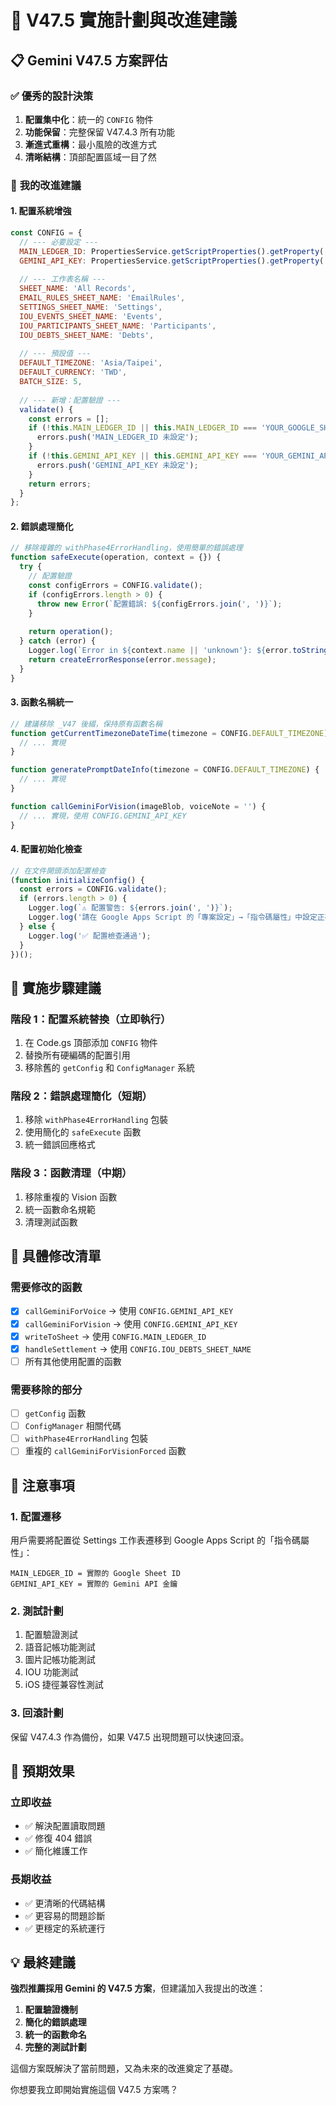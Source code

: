 # 🚀 V47.5 實施計劃與改進建議

## 📋 Gemini V47.5 方案評估

### ✅ **優秀的設計決策**
1. **配置集中化**：統一的 `CONFIG` 物件
2. **功能保留**：完整保留 V47.4.3 所有功能
3. **漸進式重構**：最小風險的改進方式
4. **清晰結構**：頂部配置區域一目了然

### 🔧 **我的改進建議**

#### **1. 配置系統增強**
```javascript
const CONFIG = {
  // --- 必要設定 ---
  MAIN_LEDGER_ID: PropertiesService.getScriptProperties().getProperty('MAIN_LEDGER_ID') || 'YOUR_GOOGLE_SHEET_ID_HERE',
  GEMINI_API_KEY: PropertiesService.getScriptProperties().getProperty('GEMINI_API_KEY') || 'YOUR_GEMINI_API_KEY_HERE',
  
  // --- 工作表名稱 ---
  SHEET_NAME: 'All Records',
  EMAIL_RULES_SHEET_NAME: 'EmailRules',
  SETTINGS_SHEET_NAME: 'Settings',
  IOU_EVENTS_SHEET_NAME: 'Events',
  IOU_PARTICIPANTS_SHEET_NAME: 'Participants',
  IOU_DEBTS_SHEET_NAME: 'Debts',
  
  // --- 預設值 ---
  DEFAULT_TIMEZONE: 'Asia/Taipei',
  DEFAULT_CURRENCY: 'TWD',
  BATCH_SIZE: 5,
  
  // --- 新增：配置驗證 ---
  validate() {
    const errors = [];
    if (!this.MAIN_LEDGER_ID || this.MAIN_LEDGER_ID === 'YOUR_GOOGLE_SHEET_ID_HERE') {
      errors.push('MAIN_LEDGER_ID 未設定');
    }
    if (!this.GEMINI_API_KEY || this.GEMINI_API_KEY === 'YOUR_GEMINI_API_KEY_HERE') {
      errors.push('GEMINI_API_KEY 未設定');
    }
    return errors;
  }
};
```

#### **2. 錯誤處理簡化**
```javascript
// 移除複雜的 withPhase4ErrorHandling，使用簡單的錯誤處理
function safeExecute(operation, context = {}) {
  try {
    // 配置驗證
    const configErrors = CONFIG.validate();
    if (configErrors.length > 0) {
      throw new Error(`配置錯誤: ${configErrors.join(', ')}`);
    }
    
    return operation();
  } catch (error) {
    Logger.log(`Error in ${context.name || 'unknown'}: ${error.toString()}`);
    return createErrorResponse(error.message);
  }
}
```

#### **3. 函數名稱統一**
```javascript
// 建議移除 _V47 後綴，保持原有函數名稱
function getCurrentTimezoneDateTime(timezone = CONFIG.DEFAULT_TIMEZONE) {
  // ... 實現
}

function generatePromptDateInfo(timezone = CONFIG.DEFAULT_TIMEZONE) {
  // ... 實現
}

function callGeminiForVision(imageBlob, voiceNote = '') {
  // ... 實現，使用 CONFIG.GEMINI_API_KEY
}
```

#### **4. 配置初始化檢查**
```javascript
// 在文件開頭添加配置檢查
(function initializeConfig() {
  const errors = CONFIG.validate();
  if (errors.length > 0) {
    Logger.log(`⚠️ 配置警告: ${errors.join(', ')}`);
    Logger.log('請在 Google Apps Script 的「專案設定」→「指令碼屬性」中設定正確的值');
  } else {
    Logger.log('✅ 配置檢查通過');
  }
})();
```

## 🎯 **實施步驟建議**

### **階段 1：配置系統替換**（立即執行）
1. 在 Code.gs 頂部添加 `CONFIG` 物件
2. 替換所有硬編碼的配置引用
3. 移除舊的 `getConfig` 和 `ConfigManager` 系統

### **階段 2：錯誤處理簡化**（短期）
1. 移除 `withPhase4ErrorHandling` 包裝
2. 使用簡化的 `safeExecute` 函數
3. 統一錯誤回應格式

### **階段 3：函數清理**（中期）
1. 移除重複的 Vision 函數
2. 統一函數命名規範
3. 清理測試函數

## 📝 **具體修改清單**

### **需要修改的函數**
- [x] `callGeminiForVoice` → 使用 `CONFIG.GEMINI_API_KEY`
- [x] `callGeminiForVision` → 使用 `CONFIG.GEMINI_API_KEY`
- [x] `writeToSheet` → 使用 `CONFIG.MAIN_LEDGER_ID`
- [x] `handleSettlement` → 使用 `CONFIG.IOU_DEBTS_SHEET_NAME`
- [ ] 所有其他使用配置的函數

### **需要移除的部分**
- [ ] `getConfig` 函數
- [ ] `ConfigManager` 相關代碼
- [ ] `withPhase4ErrorHandling` 包裝
- [ ] 重複的 `callGeminiForVisionForced` 函數

## 🚨 **注意事項**

### **1. 配置遷移**
用戶需要將配置從 Settings 工作表遷移到 Google Apps Script 的「指令碼屬性」：
```
MAIN_LEDGER_ID = 實際的 Google Sheet ID
GEMINI_API_KEY = 實際的 Gemini API 金鑰
```

### **2. 測試計劃**
1. 配置驗證測試
2. 語音記帳功能測試
3. 圖片記帳功能測試
4. IOU 功能測試
5. iOS 捷徑兼容性測試

### **3. 回滾計劃**
保留 V47.4.3 作為備份，如果 V47.5 出現問題可以快速回滾。

## 🎉 **預期效果**

### **立即收益**
- ✅ 解決配置讀取問題
- ✅ 修復 404 錯誤
- ✅ 簡化維護工作

### **長期收益**
- ✅ 更清晰的代碼結構
- ✅ 更容易的問題診斷
- ✅ 更穩定的系統運行

## 💡 **最終建議**

**強烈推薦採用 Gemini 的 V47.5 方案**，但建議加入我提出的改進：

1. **配置驗證機制**
2. **簡化的錯誤處理**
3. **統一的函數命名**
4. **完整的測試計劃**

這個方案既解決了當前問題，又為未來的改進奠定了基礎。

你想要我立即開始實施這個 V47.5 方案嗎？